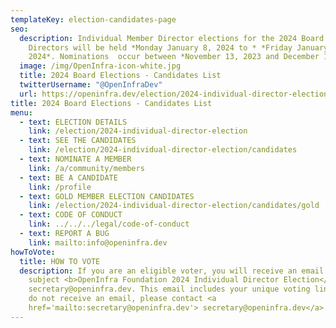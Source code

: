 ```yaml
---
templateKey: election-candidates-page
seo:
  description: Individual Member Director elections for the 2024 Board of
    Directors will be held *Monday January 8, 2024 to * *Friday January 12,
    2024*. Nominations  occur between *November 13, 2023 and December 15, 2023*.
  image: /img/OpenInfra-icon-white.jpg
  title: 2024 Board Elections - Candidates List
  twitterUsername: "@OpenInfraDev"
  url: https://openinfra.dev/election/2024-individual-director-election/candidates
title: 2024 Board Elections - Candidates List
menu:
  - text: ELECTION DETAILS
    link: /election/2024-individual-director-election
  - text: SEE THE CANDIDATES
    link: /election/2024-individual-director-election/candidates
  - text: NOMINATE A MEMBER
    link: /a/community/members
  - text: BE A CANDIDATE
    link: /profile
  - text: GOLD MEMBER ELECTION CANDIDATES
    link: /election/2024-individual-director-election/candidates/gold
  - text: CODE OF CONDUCT
    link: ../../../legal/code-of-conduct
  - text: REPORT A BUG
    link: mailto:info@openinfra.dev
howToVote:
  title: HOW TO VOTE
  description: If you are an eligible voter, you will receive an email with the
    subject <b>OpenInfra Foundation 2024 Individual Director Election</b> from
    secretary@openinfra.dev. This email includes your unique voting link. If you
    do not receive an email, please contact <a
    href='mailto:secretary@openinfra.dev'> secretary@openinfra.dev</a>.
---
```

